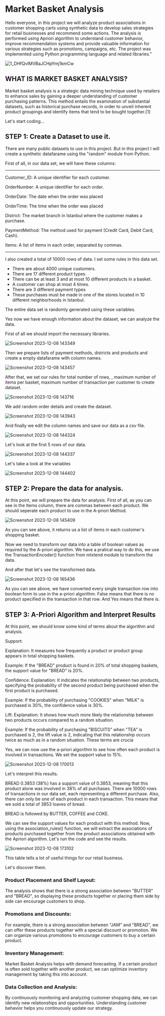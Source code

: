# Market Basket Analysis

Hello everyone, in this project we will analyze product associations in customer shopping carts using synthetic data to develop sales strategies for retail businesses and recommend some actions. The analysis is performed using Apriori algorithm to understand customer behavior, improve recommendation systems and provide valuable information for various strategies such as promotions, campaigns, etc. The project was implemented using Python programming language and related libraries."

![1_DHfQvlMVBaJCHpYmj1kmCw](https://github.com/enesbesinci/CRM-market-basket-analysis/assets/110482608/698a1da4-ff40-4d6d-9bc7-0ed4b4e6f925)


## WHAT IS MARKET BASKET ANALYSIS?

Market basket analysis is a strategic data mining technique used by retailers to enhance sales by gaining a deeper understanding of customer purchasing patterns. This method entails the examination of substantial datasets, such as historical purchase records, in order to unveil inherent product groupings and identify items that tend to be bought together.[1]

Let's start coding...

## STEP 1: Create a Dataset to use it.

There are many public datasets to use in this project. But in this project I will create a synthetic datafarame using the "random" module from Python.

First of all, in our data set, we will have these columns:

----------------------------------------------------------------------------------

Customer_ID: A unique identifier for each customer.

OrderNumber: A unique identifier for each order.

OrderDate: The date when the order was placed

OrderTime: The time when the order was placed

District: The market branch in Istanbul where the customer makes a purchase.

PaymentMethod: The method used for payment (Credit Card, Debit Card, Cash).

Items: A list of items in each order, separated by commas.

----------------------------------------------------------------------------------

I also created a total of 10000 rows of data. I set some rules in this data set.

- There are about 4000 unique customers.
- There are 17 different product types.
- There can be at least 3 and at most 10 different products in a basket.
- A customer can shop at most 4 times.
- There are 3 different payment types
- These purchases must be made in one of the stores located in 10 different neighborhoods in Istanbul.

The entire data set is randomly generated using these variables.

Yes now we have enough information about the dataset, we can analyze the data.

First of all we should import the necessary libraries.

![Screenshot 2023-12-08 143349](https://github.com/enesbesinci/CRM-market-basket-analysis/assets/110482608/8318da3c-ac00-402e-8a54-1c796c0e7d98)

Then we prepare lists of payment methods, districts and products and create a empty datafarame with column names.

![Screenshot 2023-12-08 143457](https://github.com/enesbesinci/CRM-market-basket-analysis/assets/110482608/54dc07df-10a8-4948-89b3-aac08efcbe30)

After that, we set our rules for total number of rows, , maximum number of items per basket, maximum number of transaction per customer to create dataset.

![Screenshot 2023-12-08 143716](https://github.com/enesbesinci/CRM-market-basket-analysis/assets/110482608/a8afc7b0-01cd-418c-89fb-e86d798c3e74)

We add random order details and create the dataset.

![Screenshot 2023-12-08 143943](https://github.com/enesbesinci/CRM-market-basket-analysis/assets/110482608/a3c0d8d6-d3a6-4ed5-b137-83972bba36a3)

And finally we edit the column names and save our data as a csv file.

![Screenshot 2023-12-08 144324](https://github.com/enesbesinci/CRM-market-basket-analysis/assets/110482608/789190cc-c0fd-49ee-8801-0e0a91ea6b3d)

Let's look at the first 5 rows of our data.

![Screenshot 2023-12-08 144337](https://github.com/enesbesinci/CRM-market-basket-analysis/assets/110482608/11479292-ed89-4abe-87f8-bbf520eb87fa)

Let's take a look at the variables

![Screenshot 2023-12-08 144402](https://github.com/enesbesinci/CRM-market-basket-analysis/assets/110482608/836a8b85-c5a8-45d4-91af-cd28ec842a9a)

## STEP 2: Prepare the data for analysis.

At this point, we will prepare the data for analysis. First of all, as you can see in the Items column, there are commas between each product. We should seperate each product to use in the A-priori Method. 

![Screenshot 2023-12-08 145409](https://github.com/enesbesinci/CRM-market-basket-analysis/assets/110482608/b7022138-1aa4-4b24-82d6-bf076afc445c)

As you can see above, it returns us a list of items in each customer's shopping basket.

Now we need to transform our data into a table of boolean values as required by the A-priori algorithm. We have a pratical way to do this, we use the TransactionEncoder() function from mlxtend module to transform the data.

And after that let's see the transformed data. 

![Screenshot 2023-12-08 165436](https://github.com/enesbesinci/CRM-market-basket-analysis/assets/110482608/2a73d0eb-5a13-4004-9cda-2386a4d902b8)

As you can see above, we have converted every single transaction row into boolean form to use in the a-priori algorithm. False means that there is no product specified in the transaction in that row. And Yes means that there is.

## STEP 3: A-Priori Algorithm and Interpret Results

At this point, we should know some kind of terms about the algorithm and analysis.

Support:

Explanation: It measures how frequently a product or product group appears in total shopping baskets.

Example: If the "BREAD" product is found in 20% of total shopping baskets, the support value for "BREAD" is 20%.

Confidence:
Explanation: It indicates the relationship between two products, specifying the probability of the second product being purchased when the first product is purchased.

Example: If the probability of purchasing "COOKIES" when "MILK" is purchased is 30%, the confidence value is 30%.

Lift:
Explanation: It shows how much more likely the relationship between two products occurs compared to a random situation.

Example: If the probability of purchasing "BISCUITS" when "TEA" is purchased is 2, the lift value is 2, indicating that this relationship occurs twice as much as in a random situation.
These terms are crucia

Yes, we can now use the a-priori algorithm to see how often each product is involved in transactions. We set the support value to 15%.

![Screenshot 2023-12-08 170013](https://github.com/enesbesinci/CRM-market-basket-analysis/assets/110482608/b4e7f3ec-e348-42e5-a382-140ad4093dda)

Let's interpret this results.

BREAD 0.3853 (38%) has a support value of 0.3853, meaning that this product alone was involved in 38% of all purchases. There are 10000 rows of transactions in our data set, each representing a different purchase. Also, there can only be one of each product in each transaction. This means that we sold a total of 3853 loaves of bread.

BREAD is followed by BUTTER, COFFEE and COKE.

We can see the support values for each product with this method. Now, using the association_rules() function, we will extract the associations of products purchased together from the product associations obtained with the Apriori algorithm. Let's run the code and see the results.

![Screenshot 2023-12-08 173102](https://github.com/enesbesinci/CRM-market-basket-analysis/assets/110482608/b2a9cf94-72c8-465b-b930-032d6bb7edee)

This table tells a lot of useful things for our retail business.

Let's discover them.

### Product Placement and Shelf Layout:

The analysis shows that there is a strong association between "BUTTER" and "BREAD", so displaying these products together or placing them side by side can encourage customers to shop.

### Promotions and Discounts:

For example, there is a strong association between "JAM" and "BREAD", we can offer these products together with a special discount or promotion. We can organize various promotions to encourage customers to buy a certain product.

### Inventory Management:

Market Basket Analysis helps with demand forecasting. If a certain product is often sold together with another product, we can optimize inventory management by taking this into account.

### Data Collection and Analysis:

By continuously monitoring and analyzing customer shopping data, we can identify new relationships and opportunities. Understanding customer behavior helps you continuously update our strategy.




